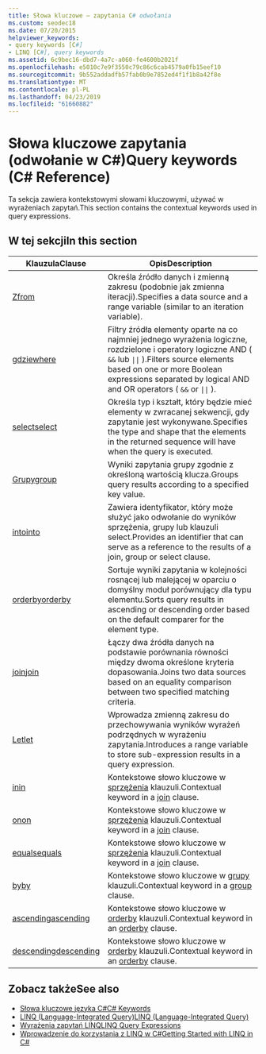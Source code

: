 ```yaml
---
title: Słowa kluczowe — zapytania C# odwołania
ms.custom: seodec18
ms.date: 07/20/2015
helpviewer_keywords:
- query keywords [C#]
- LINQ [C#], query keywords
ms.assetid: 6c9bec16-dbd7-4a7c-a060-fe4600b2021f
ms.openlocfilehash: e5010c7e9f3550c79c86c6cab4579a0fb15eef10
ms.sourcegitcommit: 9b552addadfb57fab0b9e7852ed4f1f1b8a42f8e
ms.translationtype: MT
ms.contentlocale: pl-PL
ms.lasthandoff: 04/23/2019
ms.locfileid: "61660882"
---
```

# <a name="query-keywords-c-reference"></a><span data-ttu-id="be851-102">Słowa kluczowe zapytania (odwołanie w C#)</span><span class="sxs-lookup"><span data-stu-id="be851-102">Query keywords (C# Reference)</span></span>

<span data-ttu-id="be851-103">Ta sekcja zawiera kontekstowymi słowami kluczowymi, używać w wyrażeniach zapytań.</span><span class="sxs-lookup"><span data-stu-id="be851-103">This section contains the contextual keywords used in query expressions.</span></span>

## <a name="in-this-section"></a><span data-ttu-id="be851-104">W tej sekcji</span><span class="sxs-lookup"><span data-stu-id="be851-104">In this section</span></span>

|<span data-ttu-id="be851-105">Klauzula</span><span class="sxs-lookup"><span data-stu-id="be851-105">Clause</span></span>|<span data-ttu-id="be851-106">Opis</span><span class="sxs-lookup"><span data-stu-id="be851-106">Description</span></span>|
|------------|-----------------|
|[<span data-ttu-id="be851-107">Z</span><span class="sxs-lookup"><span data-stu-id="be851-107">from</span></span>](from-clause.md)|<span data-ttu-id="be851-108">Określa źródło danych i zmienną zakresu (podobnie jak zmienna iteracji).</span><span class="sxs-lookup"><span data-stu-id="be851-108">Specifies a data source and a range variable (similar to an iteration variable).</span></span>|
|[<span data-ttu-id="be851-109">gdzie</span><span class="sxs-lookup"><span data-stu-id="be851-109">where</span></span>](where-clause.md)|<span data-ttu-id="be851-110">Filtry źródła elementy oparte na co najmniej jednego wyrażenia logiczne, rozdzielone i operatory logiczne AND ( `&&` lub <code>&#124;&#124;</code> ).</span><span class="sxs-lookup"><span data-stu-id="be851-110">Filters source elements based on one or more Boolean expressions separated by logical AND and OR operators ( `&&` or <code>&#124;&#124;</code> ).</span></span>|
|[<span data-ttu-id="be851-111">select</span><span class="sxs-lookup"><span data-stu-id="be851-111">select</span></span>](select-clause.md)|<span data-ttu-id="be851-112">Określa typ i kształt, który będzie mieć elementy w zwracanej sekwencji, gdy zapytanie jest wykonywane.</span><span class="sxs-lookup"><span data-stu-id="be851-112">Specifies the type and shape that the elements in the returned sequence will have when the query is executed.</span></span>|
|[<span data-ttu-id="be851-113">Grupy</span><span class="sxs-lookup"><span data-stu-id="be851-113">group</span></span>](group-clause.md)|<span data-ttu-id="be851-114">Wyniki zapytania grupy zgodnie z określoną wartością klucza.</span><span class="sxs-lookup"><span data-stu-id="be851-114">Groups query results according to a specified key value.</span></span>|
|[<span data-ttu-id="be851-115">into</span><span class="sxs-lookup"><span data-stu-id="be851-115">into</span></span>](into.md)|<span data-ttu-id="be851-116">Zawiera identyfikator, który może służyć jako odwołanie do wyników sprzężenia, grupy lub klauzuli select.</span><span class="sxs-lookup"><span data-stu-id="be851-116">Provides an identifier that can serve as a reference to the results of a join, group or select clause.</span></span>|
|[<span data-ttu-id="be851-117">orderby</span><span class="sxs-lookup"><span data-stu-id="be851-117">orderby</span></span>](orderby-clause.md)|<span data-ttu-id="be851-118">Sortuje wyniki zapytania w kolejności rosnącej lub malejącej w oparciu o domyślny moduł porównujący dla typu elementu.</span><span class="sxs-lookup"><span data-stu-id="be851-118">Sorts query results in ascending or descending order based on the default comparer for the element type.</span></span>|
|[<span data-ttu-id="be851-119">join</span><span class="sxs-lookup"><span data-stu-id="be851-119">join</span></span>](join-clause.md)|<span data-ttu-id="be851-120">Łączy dwa źródła danych na podstawie porównania równości między dwoma określone kryteria dopasowania.</span><span class="sxs-lookup"><span data-stu-id="be851-120">Joins two data sources based on an equality comparison between two specified matching criteria.</span></span>|
|[<span data-ttu-id="be851-121">Let</span><span class="sxs-lookup"><span data-stu-id="be851-121">let</span></span>](let-clause.md)|<span data-ttu-id="be851-122">Wprowadza zmienną zakresu do przechowywania wyników wyrażeń podrzędnych w wyrażeniu zapytania.</span><span class="sxs-lookup"><span data-stu-id="be851-122">Introduces a range variable to store sub-expression results in a query expression.</span></span>|
|[<span data-ttu-id="be851-123">in</span><span class="sxs-lookup"><span data-stu-id="be851-123">in</span></span>](in.md)|<span data-ttu-id="be851-124">Kontekstowe słowo kluczowe w [sprzężenia](join-clause.md) klauzuli.</span><span class="sxs-lookup"><span data-stu-id="be851-124">Contextual keyword in a [join](join-clause.md) clause.</span></span>|
|[<span data-ttu-id="be851-125">on</span><span class="sxs-lookup"><span data-stu-id="be851-125">on</span></span>](on.md)|<span data-ttu-id="be851-126">Kontekstowe słowo kluczowe w [sprzężenia](join-clause.md) klauzuli.</span><span class="sxs-lookup"><span data-stu-id="be851-126">Contextual keyword in a [join](join-clause.md) clause.</span></span>|
|[<span data-ttu-id="be851-127">equals</span><span class="sxs-lookup"><span data-stu-id="be851-127">equals</span></span>](equals.md)|<span data-ttu-id="be851-128">Kontekstowe słowo kluczowe w [sprzężenia](join-clause.md) klauzuli.</span><span class="sxs-lookup"><span data-stu-id="be851-128">Contextual keyword in a [join](join-clause.md) clause.</span></span>|
|[<span data-ttu-id="be851-129">by</span><span class="sxs-lookup"><span data-stu-id="be851-129">by</span></span>](by.md)|<span data-ttu-id="be851-130">Kontekstowe słowo kluczowe w [grupy](group-clause.md) klauzuli.</span><span class="sxs-lookup"><span data-stu-id="be851-130">Contextual keyword in a [group](group-clause.md) clause.</span></span>|
|[<span data-ttu-id="be851-131">ascending</span><span class="sxs-lookup"><span data-stu-id="be851-131">ascending</span></span>](ascending.md)|<span data-ttu-id="be851-132">Kontekstowe słowo kluczowe w [orderby](orderby-clause.md) klauzuli.</span><span class="sxs-lookup"><span data-stu-id="be851-132">Contextual keyword in an [orderby](orderby-clause.md) clause.</span></span>|
|[<span data-ttu-id="be851-133">descending</span><span class="sxs-lookup"><span data-stu-id="be851-133">descending</span></span>](descending.md)|<span data-ttu-id="be851-134">Kontekstowe słowo kluczowe w [orderby](orderby-clause.md) klauzuli.</span><span class="sxs-lookup"><span data-stu-id="be851-134">Contextual keyword in an [orderby](orderby-clause.md) clause.</span></span>|

## <a name="see-also"></a><span data-ttu-id="be851-135">Zobacz także</span><span class="sxs-lookup"><span data-stu-id="be851-135">See also</span></span>

- [<span data-ttu-id="be851-136">Słowa kluczowe języka C#</span><span class="sxs-lookup"><span data-stu-id="be851-136">C# Keywords</span></span>](index.md)
- [<span data-ttu-id="be851-137">LINQ (Language-Integrated Query)</span><span class="sxs-lookup"><span data-stu-id="be851-137">LINQ (Language-Integrated Query)</span></span>](../../programming-guide/concepts/linq/index.md)
- [<span data-ttu-id="be851-138">Wyrażenia zapytań LINQ</span><span class="sxs-lookup"><span data-stu-id="be851-138">LINQ Query Expressions</span></span>](../../../csharp/programming-guide/linq-query-expressions/index.md)
- [<span data-ttu-id="be851-139">Wprowadzenie do korzystania z LINQ w C#</span><span class="sxs-lookup"><span data-stu-id="be851-139">Getting Started with LINQ in C#</span></span>](../../../csharp/programming-guide/concepts/linq/getting-started-with-linq.md)